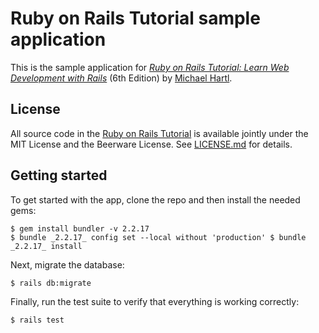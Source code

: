# Ruby on Rails Tutorial sample application
This is the sample application for
[*Ruby on Rails Tutorial:
Learn Web Development with Rails*](https://www.railstutorial.org/) (6th Edition)
by [Michael Hartl](https://www.michaelhartl.com/).
## License
All source code in the [Ruby on Rails Tutorial](https://www.railstutorial.org/) is available jointly under the MIT License and the Beerware License. See [LICENSE.md](LICENSE.md) for details.
## Getting started
To get started with the app, clone the repo and then install the needed gems:
```
$ gem install bundler -v 2.2.17
$ bundle _2.2.17_ config set --local without 'production' $ bundle _2.2.17_ install
```
Next, migrate the database:
```
$ rails db:migrate
```
Finally, run the test suite to verify that everything is working correctly:
```
$ rails test
```
